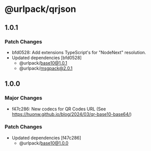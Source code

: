 # @urlpack/qrjson

## 1.0.1

### Patch Changes

- bfd0528: Add extensions TypeScript's for "NodeNext" resolution.
- Updated dependencies [bfd0528]
  - @urlpack/base10@1.0.1
  - @urlpack/msgpack@2.0.1

## 1.0.0

### Major Changes

- f47c286: New codecs for QR Codes URL (See https://huonw.github.io/blog/2024/03/qr-base10-base64/)

### Patch Changes

- Updated dependencies [f47c286]
  - @urlpack/base10@1.0.0
